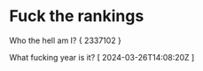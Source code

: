 # Fuck the rankings

Who the hell am I?
{ 2337102 }

What fucking year is it?
[ 2024-03-26T14:08:20Z ]
